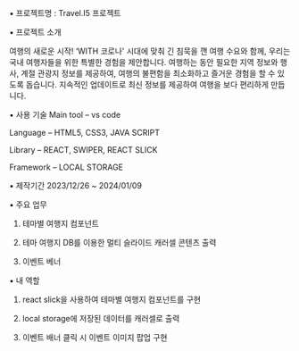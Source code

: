 ▪ 프로젝트명 : Travel.I5 프로젝트


▪ 프로젝트 소개 

   여행의 새로운 시작! ‘WITH 코로나' 시대에 맞춰 긴 침묵을 깬 여행 수요와 함께, 우리는 국내 여행자들을 위한 특별한 경험을 제안합니다.
   여행하는 동안 필요한 지역 정보와 행사, 계절 관광지 정보를 제공하여, 여행의 불편함을 최소화하고 즐거운 경험을 할 수 있도록 돕습니다. 지속적인 업데이트로 최신 정보를 제공하여 여행을 보다 편리하게 만듭니다.


▪ 사용 기술
   Main tool – vs code

   Language – HTML5, CSS3, JAVA SCRIPT 

   Library – REACT, SWIPER, REACT SLICK

   Framework – LOCAL STORAGE


▪ 제작기간
   2023/12/26 ~ 2024/01/09


▪ 주요 업무
   1. 테마별 여행지 컴포넌트

   2. 테마 여행지 DB를 이용한 멀티 슬라이드 캐러셀 콘텐츠 출력

   3. 이벤트 베너


▪ 내 역할
   1. react slick을 사용하여 테마별 여행지 컴포넌트를 구현

   2. local storage에 저장된 데이터를 캐러셀로 출력

   3. 이벤트 배너 클릭 시 이벤트 이미지 팝업 구현
